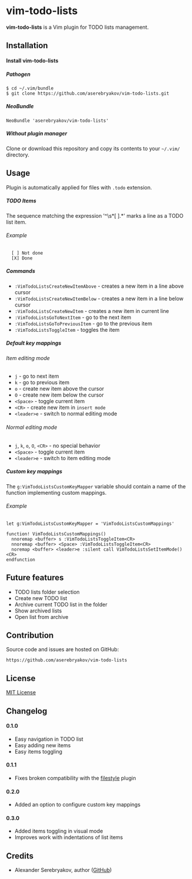 vim-todo-lists
==============

**vim-todo-lists** is a Vim plugin for TODO lists management.

Installation
------------

#### Install vim-todo-lists

##### Pathogen

    $ cd ~/.vim/bundle
    $ git clone https://github.com/aserebryakov/vim-todo-lists.git

##### NeoBundle

    NeoBundle 'aserebryakov/vim-todo-lists'

##### Without plugin manager

Clone or download this repository and copy its contents to your `~/.vim/`
directory.

Usage
-----

Plugin is automatically applied for files with `.todo` extension.

##### TODO Items

The sequence matching the expression '^\s\*[ ].\*' marks a line as a TODO list item.

###### Example

```
  [ ] Not done
  [X] Done
```

##### Commands

* `:VimTodoListsCreateNewItemAbove` - creates a new item in a line above cursor
* `:VimTodoListsCreateNewItemBelow` - creates a new item in a line below cursor
* `:VimTodoListsCreateNewItem`      - creates a new item in current line
* `:VimTodoListsGoToNextItem`       - go to the next item
* `:VimTodoListsGoToPreviousItem`   - go to the previous item
* `:VimTodoListsToggleItem`         - toggles the item

##### Default key mappings

###### Item editing mode

* `j` - go to next item
* `k` - go to previous item
* `o` - create new item above the cursor
* `O` - create new item below the cursor
* `<Space>` - toggle current item
* `<CR>` - create new item in `insert mode`
* `<leader>e` - switch to normal editing mode

###### Normal editing mode

* `j`, `k`, `o`, `O`, `<CR>` - no special behavior
* `<Space>` - toggle current item
* `<leader>e` - switch to item editing mode

##### Custom key mappings

The `g:VimTodoListsCustomKeyMapper` variable should contain a name of the function
implementing custom mappings.

###### Example

```
let g:VimTodoListsCustomKeyMapper = 'VimTodoListsCustomMappings'

function! VimTodoListsCustomMappings()
  nnoremap <buffer> s :VimTodoListsToggleItem<CR>
  nnoremap <buffer> <Space> :VimTodoListsToggleItem<CR>
  noremap <buffer> <leader>e :silent call VimTodoListsSetItemMode()<CR>
endfunction
```

Future features
---------------

* TODO lists folder selection
* Create new TODO list
* Archive current TODO list in the folder
* Show archived lists
* Open list from archive

Contribution
------------

Source code and issues are hosted on GitHub:

    https://github.com/aserebryakov/vim-todo-lists

License
-------

[MIT License](https://opensource.org/licenses/MIT)

Changelog
---------

#### 0.1.0

* Easy navigation in TODO list
* Easy adding new items
* Easy items toggling

#### 0.1.1

* Fixes broken compatibility with the [filestyle](https://github.com/aserebryakov/filestyle) plugin

#### 0.2.0

* Added an option to configure custom key mappings

#### 0.3.0

* Added items toggling in visual mode
* Improves work with indentations of list items

Credits
-------

* Alexander Serebryakov, author ([GitHub](https://github.com/aserebryakov))
